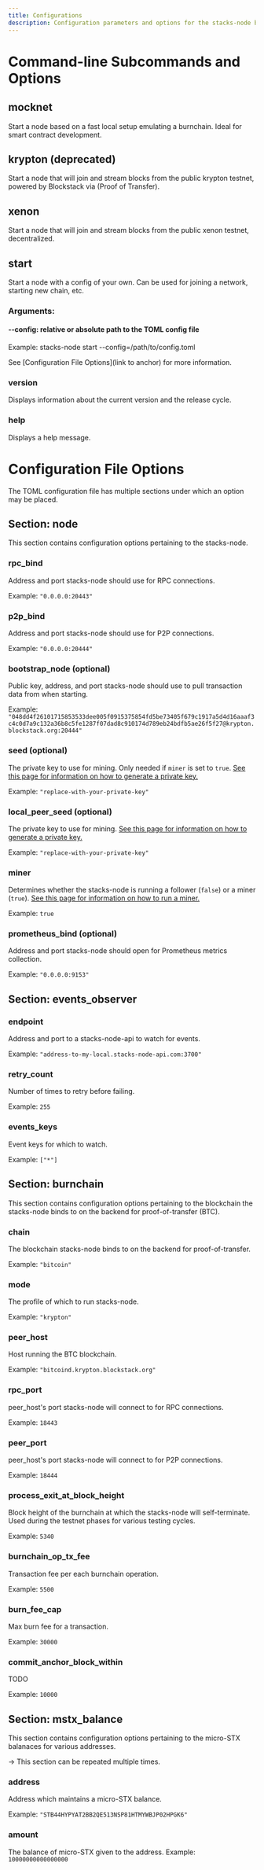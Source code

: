 ```yaml
---
title: Configurations
description: Configuration parameters and options for the stacks-node binary
---
```


# Command-line Subcommands and Options

## mocknet

Start a node based on a fast local setup emulating a burnchain. Ideal for smart contract development.

## krypton (deprecated)

Start a node that will join and stream blocks from the public krypton testnet, powered by Blockstack via (Proof of Transfer).

## xenon

Start a node that will join and stream blocks from the public xenon testnet, decentralized.

## start

Start a node with a config of your own. Can be used for joining a network, starting new chain, etc.

### Arguments:

#### --config: relative or absolute path to the TOML config file

Example:
stacks-node start --config=/path/to/config.toml

See [Configuration File Options](link to anchor) for more information.

### version

Displays information about the current version and the release cycle.

### help

Displays a help message.

# Configuration File Options

The TOML configuration file has multiple sections under which an option may be placed.

## Section: node

This section contains configuration options pertaining to the stacks-node.

### rpc_bind

Address and port stacks-node should use for RPC connections.

Example: `"0.0.0.0:20443"`

### p2p_bind

Address and port stacks-node should use for P2P connections.

Example: `"0.0.0.0:20444"`

### bootstrap_node (optional)

Public key, address, and port stacks-node should use to pull transaction data from when starting.

Example: `"048dd4f26101715853533dee005f0915375854fd5be73405f679c1917a5d4d16aaaf3c4c0d7a9c132a36b8c5fe1287f07dad8c910174d789eb24bdfb5ae26f5f27@krypton.blockstack.org:20444"`

### seed (optional)

The private key to use for mining. Only needed if `miner` is set to `true`.
[See this page for information on how to generate a private key.](https://docs.blockstack.org/mining)

Example: `"replace-with-your-private-key"`

### local_peer_seed (optional)

The private key to use for mining.
[See this page for information on how to generate a private key.](https://docs.blockstack.org/mining)

Example: `"replace-with-your-private-key"`

### miner

Determines whether the stacks-node is running a follower (`false`) or a miner (`true`).
[See this page for information on how to run a miner.](https://docs.blockstack.org/mining)

Example: `true`

### prometheus_bind (optional)

Address and port stacks-node should open for Prometheus metrics collection.

Example: `"0.0.0.0:9153"`

## Section: events_observer

### endpoint

Address and port to a stacks-node-api to watch for events.

Example: `"address-to-my-local.stacks-node-api.com:3700"`

### retry_count

Number of times to retry before failing.

Example: `255`

### events_keys

Event keys for which to watch.

Example: `["*"]`

## Section: burnchain

This section contains configuration options pertaining to the blockchain the stacks-node binds to on the backend for proof-of-transfer (BTC).

### chain

The blockchain stacks-node binds to on the backend for proof-of-transfer.

Example: `"bitcoin"`

### mode

The profile of which to run stacks-node.

Example: `"krypton"`

### peer_host

Host running the BTC blockchain.

Example: `"bitcoind.krypton.blockstack.org"`

### rpc_port

peer_host's port stacks-node will connect to for RPC connections.

Example: `18443`

### peer_port

peer_host's port stacks-node will connect to for P2P connections.

Example: `18444`

### process_exit_at_block_height

Block height of the burnchain at which the stacks-node will self-terminate. Used during the testnet phases for various testing cycles.

Example: `5340`

### burnchain_op_tx_fee

Transaction fee per each burnchain operation.

Example: `5500`

### burn_fee_cap

Max burn fee for a transaction.

Example: `30000`

### commit_anchor_block_within

TODO

Example: `10000`

## Section: mstx_balance

This section contains configuration options pertaining to the micro-STX balanaces for various addresses.

-> This section can be repeated multiple times.

### address

Address which maintains a micro-STX balance.

Example: `"STB44HYPYAT2BB2QE513NSP81HTMYWBJP02HPGK6"`

### amount

The balance of micro-STX given to the address.
Example: `10000000000000000`
